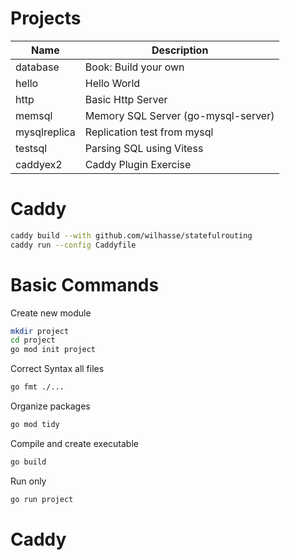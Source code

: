 # Projects

| Name            | Description                            |
| ----------------|----------------------------------------|
| database        | Book: Build your own                   |
| hello           | Hello World                            |
| http            | Basic Http Server                      |  
| memsql          | Memory SQL Server (go-mysql-server)    |
| mysqlreplica    | Replication test from mysql            |
| testsql         | Parsing SQL using Vitess               |
| caddyex2        | Caddy Plugin Exercise                  |

# Caddy

```bash
caddy build --with github.com/wilhasse/statefulrouting
caddy run --config Caddyfile
```

# Basic Commands

Create new module

```bash
mkdir project
cd project
go mod init project
```

Correct Syntax  all files

```bash
go fmt ./...
```

Organize packages

```bash
go mod tidy
```
Compile and create executable

```bash
go build
```

Run only

```bash
go run project
```

# Caddy


